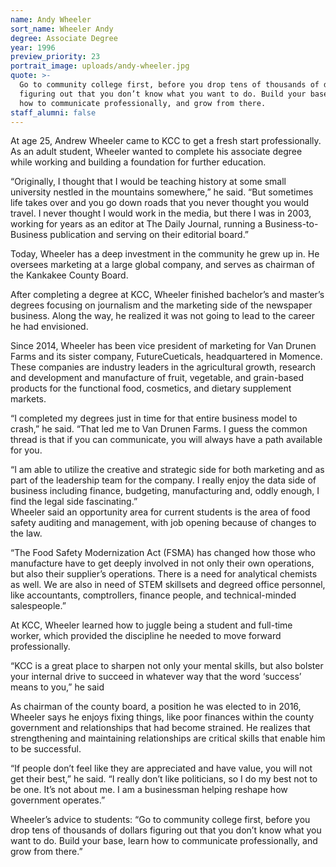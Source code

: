 ```yaml
---
name: Andy Wheeler
sort_name: Wheeler Andy
degree: Associate Degree
year: 1996
preview_priority: 23
portrait_image: uploads/andy-wheeler.jpg
quote: >-
  Go to community college first, before you drop tens of thousands of dollars
  figuring out that you don’t know what you want to do. Build your base, learn
  how to communicate professionally, and grow from there.
staff_alumni: false
---
```


At age 25, Andrew Wheeler came to KCC to get a fresh start professionally. As an adult student, Wheeler wanted to complete his associate degree while working and building a foundation for further education.

“Originally, I thought that I would be teaching history at some small university nestled in the mountains somewhere,” he said. “But sometimes life takes over and you go down roads that you never thought you would travel. I never thought I would work in the media, but there I was in 2003, working for years as an editor at The Daily Journal, running a Business-to-Business publication and serving on their editorial board.”

Today, Wheeler has a deep investment in the community he grew up in. He oversees marketing at a large global company, and serves as chairman of the Kankakee County Board. &nbsp;

After completing a degree at KCC, Wheeler finished bachelor’s and master’s degrees focusing on journalism and the marketing side of the newspaper business. Along the way, he realized it was not going to lead to the career he had envisioned.&nbsp;

Since 2014, Wheeler has been vice president of marketing for Van Drunen Farms and its sister company, FutureCueticals, headquartered in Momence. These companies are industry leaders in the agricultural growth, research and development and manufacture of fruit, vegetable, and grain-based products for the functional food, cosmetics, and dietary supplement markets.

“I completed my degrees just in time for that entire business model to crash,” he said. “That led me to Van Drunen Farms. I guess the common thread is that if you can communicate, you will always have a path available for you.

“I am able to utilize the creative and strategic side for both marketing and as part of the leadership team for the company. I really enjoy the data side of business including finance, budgeting, manufacturing and, oddly enough, I find the legal side fascinating.”&nbsp;<br>Wheeler said an opportunity area for current students is the area of food safety auditing and management, with job opening because of changes to the law.

“The Food Safety Modernization Act (FSMA) has changed how those who manufacture have to get deeply involved in not only their own operations, but also their supplier’s operations. There is a need for analytical chemists as well. We are also in need of STEM skillsets and degreed office personnel, like accountants, comptrollers, finance people, and technical-minded salespeople.”

At KCC, Wheeler learned how to juggle being a student and full-time worker, which provided the discipline he needed to move forward professionally.&nbsp;

“KCC is a great place to sharpen not only your mental skills, but also bolster your internal drive to succeed in whatever way that the word ‘success’ means to you,” he said&nbsp;

As chairman of the county board, a position he was elected to in 2016, Wheeler says he enjoys fixing things, like poor finances within the county government and relationships that had become strained. He realizes that strengthening and maintaining relationships are critical skills that enable him to be successful.&nbsp;

“If people don’t feel like they are appreciated and have value, you will not get their best,” he said. “I really don’t like politicians, so I do my best not to be one. It’s not about me. I am a businessman helping reshape how government operates.”

Wheeler’s advice to students: “Go to community college first, before you drop tens of thousands of dollars figuring out that you don’t know what you want to do. Build your base, learn how to communicate professionally, and grow from there.”<br>&nbsp;
